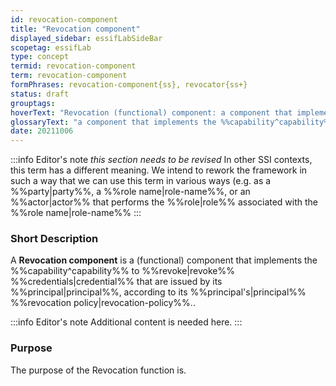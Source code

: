 ```yaml
---
id: revocation-component
title: "Revocation component"
displayed_sidebar: essifLabSideBar
scopetag: essifLab
type: concept
termid: revocation-component
term: revocation-component
formPhrases: revocation-component{ss}, revocator{ss+}
status: draft
grouptags:
hoverText: "Revocation (functional) component: a component that implements the Capability to Revoke Credentials that are issued by its Principal, according to its Principal's Revocation Policy."
glossaryText: "a component that implements the %%capability^capability%% to %%revoke^revoke%% %%credentials^credential%% that are issued by its %%principal^principal%%, according to its %%principal's^principal%% %%revocation policy^revocation-policy%%."
date: 20211006
---
```


:::info Editor's note
*this section needs to be revised*
In other SSI contexts, this term has a different meaning. We intend to rework the framework in such a way that we can use this term in various ways (e.g. as a %%party|party%%, a %%role name|role-name%%, or an %%actor|actor%% that performs the %%role|role%% associated with the %%role name|role-name%%
:::

### Short Description
A **Revocation component** is a (functional) component that implements the %%capability^capability%% to %%revoke|revoke%% %%credentials|credential%% that are issued by its %%principal|principal%%, according to its %%principal's|principal%% %%revocation policy|revocation-policy%%..

:::info Editor's note
Additional content is needed here.
:::

### Purpose
The purpose of the Revocation function is.
